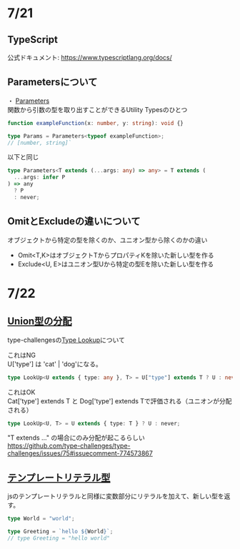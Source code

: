 # 7/21

## TypeScript

公式ドキュメント: https://www.typescriptlang.org/docs/

## Parametersについて

・ [Parameters](https://www.typescriptlang.org/docs/handbook/utility-types.html#parameterstype)  
関数から引数の型を取り出すことができるUtility Typesのひとつ

```ts
function exampleFunction(x: number, y: string): void {}

type Params = Parameters<typeof exampleFunction>;
// [number, string]`
```

以下と同じ

```ts
type Parameters<T extends (...args: any) => any> = T extends (
  ...args: infer P
) => any
  ? P
  : never;
```

## OmitとExcludeの違いについて

オブジェクトから特定の型を除くのか、ユニオン型から除くのかの違い

- Omit<T,K>はオブジェクトTからプロパティKを除いた新しい型を作る
- Exclude<U, E>はユニオン型Uから特定の型Eを除いた新しい型を作る

# 7/22

## [Union型の分配](https://www.typescriptlang.org/docs/handbook/2/conditional-types.html#distributive-conditional-types)

type-challengesの[Type Lookup](https://github.com/type-challenges/type-challenges/blob/main/questions/00062-medium-type-lookup/README.ja.md)について

これはNG  
U['type'] は 'cat' | 'dog'になる。

```ts
type LookUp<U extends { type: any }, T> = U["type"] extends T ? U : never;
```

これはOK  
Cat['type'] extends T と Dog['type'] extends Tで評価される（ユニオンが分配される）

```ts
type LookUp<U, T> = U extends { type: T } ? U : never;
```

"T extends ..." の場合にのみ分配が起こるらしい  
https://github.com/type-challenges/type-challenges/issues/75#issuecomment-774573867

## [テンプレートリテラル型](https://www.typescriptlang.org/docs/handbook/2/template-literal-types.html)

jsのテンプレートリテラルと同様に変数部分にリテラルを加えて、新しい型を返す。

```ts
type World = "world";

type Greeting = `hello ${World}`;
// type Greeting = "hello world"
```
